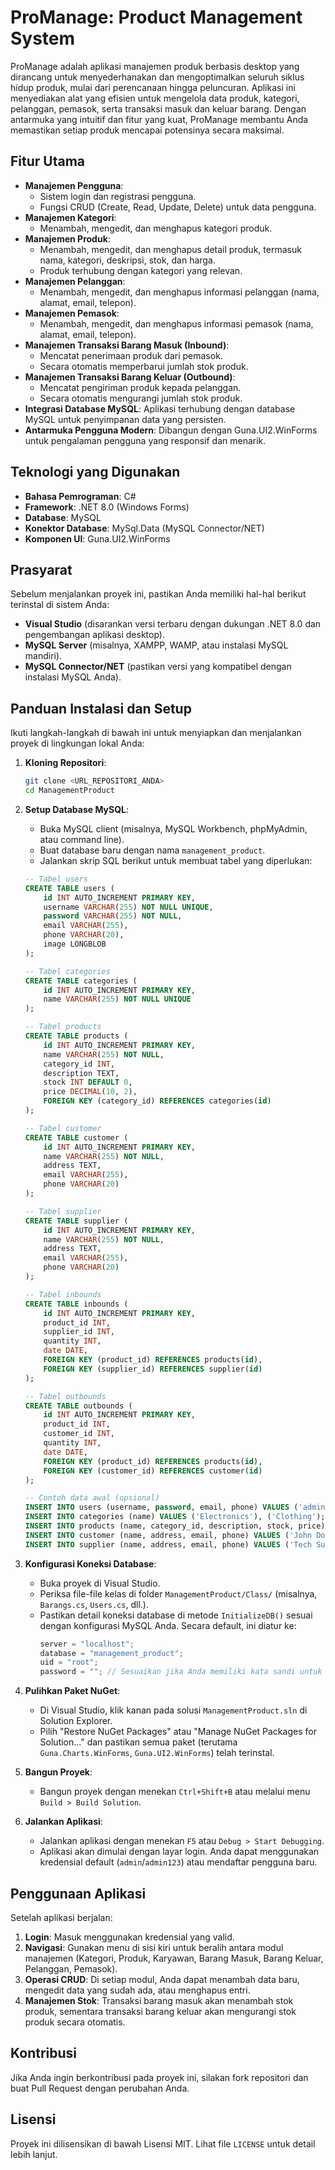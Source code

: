 # ProManage: Product Management System

ProManage adalah aplikasi manajemen produk berbasis desktop yang dirancang untuk menyederhanakan dan mengoptimalkan seluruh siklus hidup produk, mulai dari perencanaan hingga peluncuran. Aplikasi ini menyediakan alat yang efisien untuk mengelola data produk, kategori, pelanggan, pemasok, serta transaksi masuk dan keluar barang. Dengan antarmuka yang intuitif dan fitur yang kuat, ProManage membantu Anda memastikan setiap produk mencapai potensinya secara maksimal.

## Fitur Utama

*   **Manajemen Pengguna**:
    *   Sistem login dan registrasi pengguna.
    *   Fungsi CRUD (Create, Read, Update, Delete) untuk data pengguna.
*   **Manajemen Kategori**:
    *   Menambah, mengedit, dan menghapus kategori produk.
*   **Manajemen Produk**:
    *   Menambah, mengedit, dan menghapus detail produk, termasuk nama, kategori, deskripsi, stok, dan harga.
    *   Produk terhubung dengan kategori yang relevan.
*   **Manajemen Pelanggan**:
    *   Menambah, mengedit, dan menghapus informasi pelanggan (nama, alamat, email, telepon).
*   **Manajemen Pemasok**:
    *   Menambah, mengedit, dan menghapus informasi pemasok (nama, alamat, email, telepon).
*   **Manajemen Transaksi Barang Masuk (Inbound)**:
    *   Mencatat penerimaan produk dari pemasok.
    *   Secara otomatis memperbarui jumlah stok produk.
*   **Manajemen Transaksi Barang Keluar (Outbound)**:
    *   Mencatat pengiriman produk kepada pelanggan.
    *   Secara otomatis mengurangi jumlah stok produk.
*   **Integrasi Database MySQL**: Aplikasi terhubung dengan database MySQL untuk penyimpanan data yang persisten.
*   **Antarmuka Pengguna Modern**: Dibangun dengan Guna.UI2.WinForms untuk pengalaman pengguna yang responsif dan menarik.

## Teknologi yang Digunakan

*   **Bahasa Pemrograman**: C#
*   **Framework**: .NET 8.0 (Windows Forms)
*   **Database**: MySQL
*   **Konektor Database**: MySql.Data (MySQL Connector/NET)
*   **Komponen UI**: Guna.UI2.WinForms

## Prasyarat

Sebelum menjalankan proyek ini, pastikan Anda memiliki hal-hal berikut terinstal di sistem Anda:

*   **Visual Studio** (disarankan versi terbaru dengan dukungan .NET 8.0 dan pengembangan aplikasi desktop).
*   **MySQL Server** (misalnya, XAMPP, WAMP, atau instalasi MySQL mandiri).
*   **MySQL Connector/NET** (pastikan versi yang kompatibel dengan instalasi MySQL Anda).

## Panduan Instalasi dan Setup

Ikuti langkah-langkah di bawah ini untuk menyiapkan dan menjalankan proyek di lingkungan lokal Anda:

1.  **Kloning Repositori**:
    ```bash
    git clone <URL_REPOSITORI_ANDA>
    cd ManagementProduct
    ```

2.  **Setup Database MySQL**:
    *   Buka MySQL client (misalnya, MySQL Workbench, phpMyAdmin, atau command line).
    *   Buat database baru dengan nama `management_product`.
    *   Jalankan skrip SQL berikut untuk membuat tabel yang diperlukan:

    ```sql
    -- Tabel users
    CREATE TABLE users (
        id INT AUTO_INCREMENT PRIMARY KEY,
        username VARCHAR(255) NOT NULL UNIQUE,
        password VARCHAR(255) NOT NULL,
        email VARCHAR(255),
        phone VARCHAR(20),
        image LONGBLOB
    );

    -- Tabel categories
    CREATE TABLE categories (
        id INT AUTO_INCREMENT PRIMARY KEY,
        name VARCHAR(255) NOT NULL UNIQUE
    );

    -- Tabel products
    CREATE TABLE products (
        id INT AUTO_INCREMENT PRIMARY KEY,
        name VARCHAR(255) NOT NULL,
        category_id INT,
        description TEXT,
        stock INT DEFAULT 0,
        price DECIMAL(10, 2),
        FOREIGN KEY (category_id) REFERENCES categories(id)
    );

    -- Tabel customer
    CREATE TABLE customer (
        id INT AUTO_INCREMENT PRIMARY KEY,
        name VARCHAR(255) NOT NULL,
        address TEXT,
        email VARCHAR(255),
        phone VARCHAR(20)
    );

    -- Tabel supplier
    CREATE TABLE supplier (
        id INT AUTO_INCREMENT PRIMARY KEY,
        name VARCHAR(255) NOT NULL,
        address TEXT,
        email VARCHAR(255),
        phone VARCHAR(20)
    );

    -- Tabel inbounds
    CREATE TABLE inbounds (
        id INT AUTO_INCREMENT PRIMARY KEY,
        product_id INT,
        supplier_id INT,
        quantity INT,
        date DATE,
        FOREIGN KEY (product_id) REFERENCES products(id),
        FOREIGN KEY (supplier_id) REFERENCES supplier(id)
    );

    -- Tabel outbounds
    CREATE TABLE outbounds (
        id INT AUTO_INCREMENT PRIMARY KEY,
        product_id INT,
        customer_id INT,
        quantity INT,
        date DATE,
        FOREIGN KEY (product_id) REFERENCES products(id),
        FOREIGN KEY (customer_id) REFERENCES customer(id)
    );

    -- Contoh data awal (opsional)
    INSERT INTO users (username, password, email, phone) VALUES ('admin', 'admin123', 'admin@example.com', '1234567890');
    INSERT INTO categories (name) VALUES ('Electronics'), ('Clothing');
    INSERT INTO products (name, category_id, description, stock, price) VALUES ('Laptop', 1, 'Powerful laptop for work and gaming', 10, 1200.00);
    INSERT INTO customer (name, address, email, phone) VALUES ('John Doe', '123 Main St', 'john@example.com', '0987654321');
    INSERT INTO supplier (name, address, email, phone) VALUES ('Tech Supplies', '456 Industrial Rd', 'tech@example.com', '1122334455');
    ```

3.  **Konfigurasi Koneksi Database**:
    *   Buka proyek di Visual Studio.
    *   Periksa file-file kelas di folder `ManagementProduct/Class/` (misalnya, `Barangs.cs`, `Users.cs`, dll.).
    *   Pastikan detail koneksi database di metode `InitializeDB()` sesuai dengan konfigurasi MySQL Anda. Secara default, ini diatur ke:
        ```csharp
        server = "localhost";
        database = "management_product";
        uid = "root";
        password = ""; // Sesuaikan jika Anda memiliki kata sandi untuk pengguna root MySQL Anda
        ```

4.  **Pulihkan Paket NuGet**:
    *   Di Visual Studio, klik kanan pada solusi `ManagementProduct.sln` di Solution Explorer.
    *   Pilih "Restore NuGet Packages" atau "Manage NuGet Packages for Solution..." dan pastikan semua paket (terutama `Guna.Charts.WinForms`, `Guna.UI2.WinForms`) telah terinstal.

5.  **Bangun Proyek**:
    *   Bangun proyek dengan menekan `Ctrl+Shift+B` atau melalui menu `Build > Build Solution`.

6.  **Jalankan Aplikasi**:
    *   Jalankan aplikasi dengan menekan `F5` atau `Debug > Start Debugging`.
    *   Aplikasi akan dimulai dengan layar login. Anda dapat menggunakan kredensial default (`admin`/`admin123`) atau mendaftar pengguna baru.

## Penggunaan Aplikasi

Setelah aplikasi berjalan:

1.  **Login**: Masuk menggunakan kredensial yang valid.
2.  **Navigasi**: Gunakan menu di sisi kiri untuk beralih antara modul manajemen (Kategori, Produk, Karyawan, Barang Masuk, Barang Keluar, Pelanggan, Pemasok).
3.  **Operasi CRUD**: Di setiap modul, Anda dapat menambah data baru, mengedit data yang sudah ada, atau menghapus entri.
4.  **Manajemen Stok**: Transaksi barang masuk akan menambah stok produk, sementara transaksi barang keluar akan mengurangi stok produk secara otomatis.

## Kontribusi

Jika Anda ingin berkontribusi pada proyek ini, silakan fork repositori dan buat Pull Request dengan perubahan Anda.

## Lisensi

Proyek ini dilisensikan di bawah Lisensi MIT. Lihat file `LICENSE` untuk detail lebih lanjut.
